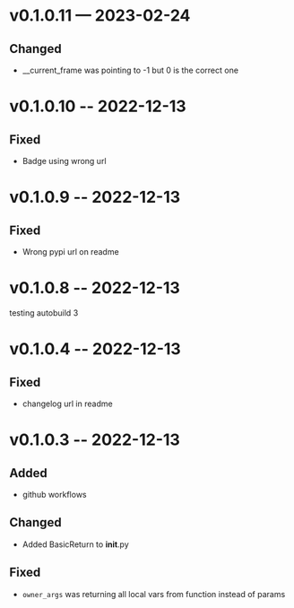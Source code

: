 
<a id='changelog-v0.1.0.11'></a>
# v0.1.0.11 — 2023-02-24

## Changed

- __current_frame was pointing to -1 but 0 is the correct one

<a id='changelog-v0.1.0.10'></a>
# v0.1.0.10 -- 2022-12-13

## Fixed

- Badge using wrong url

<a id='changelog-v0.1.0.9'></a>
# v0.1.0.9 -- 2022-12-13

## Fixed

- Wrong pypi url on readme

<a id='changelog-v0.1.0.8'></a>
# v0.1.0.8 -- 2022-12-13
testing autobuild 3

<a id='changelog-v0.1.0.4'></a>
# v0.1.0.4 -- 2022-12-13

## Fixed

- changelog url in readme

<a id='changelog-v0.1.0.3'></a>
# v0.1.0.3 -- 2022-12-13

## Added

- github workflows

## Changed

- Added BasicReturn to __init__.py

## Fixed

- `owner_args` was returning all local vars from function instead of params
